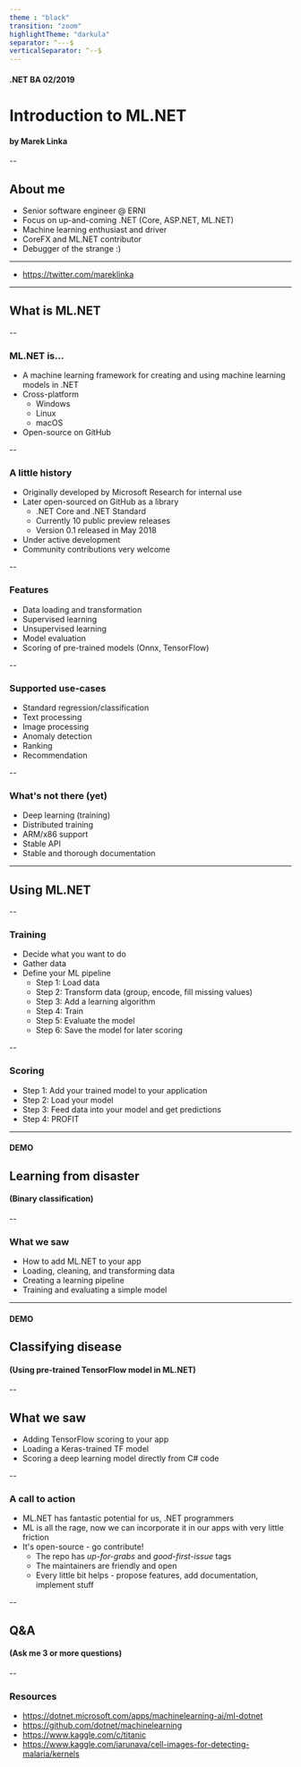 ```yaml
---
theme : "black"
transition: "zoom"
highlightTheme: "darkula"
separator: ^---$
verticalSeparator: ^--$
---
```


#### .NET BA 02/2019

# Introduction to ML.NET

#### by Marek Linka

--

## About me

* Senior software engineer @ ERNI
* Focus on up-and-coming .NET (Core, ASP.NET, ML.NET)
* Machine learning enthusiast and driver
* CoreFX and ML.NET contributor
* Debugger of the strange :)

----

* https://twitter.com/mareklinka

---

## What is ML.NET

--

### ML.NET is...

* A machine learning framework for creating and using machine learning models in .NET
* Cross-platform
    * Windows
    * Linux
    * macOS
* Open-source on GitHub

--

### A little history

* Originally developed by Microsoft Research for internal use
* Later open-sourced on GitHub as a library
    * .NET Core and .NET Standard
    * Currently 10 public preview releases
    * Version 0.1 released in May 2018
* Under active development
* Community contributions very welcome

--

### Features

* Data loading and transformation
* Supervised learning
* Unsupervised learning
* Model evaluation
* Scoring of pre-trained models (Onnx, TensorFlow)

--

### Supported use-cases

* Standard regression/classification
* Text processing
* Image processing
* Anomaly detection
* Ranking
* Recommendation

--

### What's not there (yet)

* Deep learning (training)
* Distributed training
* ARM/x86 support
* Stable API
* Stable and thorough documentation

---

## Using ML.NET

--

### Training

* Decide what you want to do
* Gather data
* Define your ML pipeline
    * Step 1: Load data
    * Step 2: Transform data (group, encode, fill missing values)
    * Step 3: Add a learning algorithm
    * Step 4: Train
    * Step 5: Evaluate the model
    * Step 6: Save the model for later scoring

--

### Scoring

* Step 1: Add your trained model to your application
* Step 2: Load your model
* Step 3: Feed data into your model and get predictions
* Step 4: PROFIT

---

#### DEMO
## Learning from disaster
#### (Binary classification)

--

### What we saw

* How to add ML.NET to your app
* Loading, cleaning, and transforming data
* Creating a learning pipeline
* Training and evaluating a simple model

---

#### DEMO
## Classifying disease
#### (Using pre-trained TensorFlow model in ML.NET)

--

## What we saw

* Adding TensorFlow scoring to your app
* Loading a Keras-trained TF model
* Scoring a deep learning model directly from C# code

--

### A call to action

* ML.NET has fantastic potential for us, .NET programmers
* ML is all the rage, now we can incorporate it in our apps with very little friction
* It's open-source - go contribute!
    * The repo has _up-for-grabs_ and _good-first-issue_ tags
    * The maintainers are friendly and open
    * Every little bit helps - propose features, add documentation, implement stuff

--

## Q&A
#### (Ask me 3 or more questions)

--

### Resources

* https://dotnet.microsoft.com/apps/machinelearning-ai/ml-dotnet
* https://github.com/dotnet/machinelearning
* https://www.kaggle.com/c/titanic
* https://www.kaggle.com/iarunava/cell-images-for-detecting-malaria/kernels